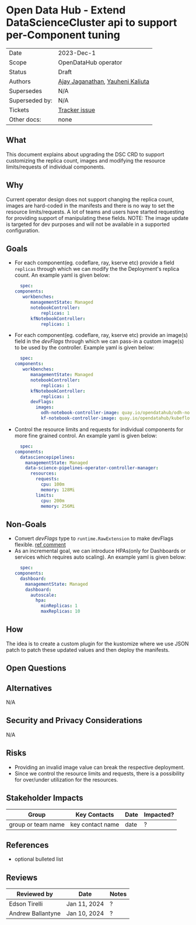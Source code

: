 # Open Data Hub - Extend DataScienceCluster api to support per-Component tuning

|                |            |
| -------------- | ---------- |
| Date           | 2023-Dec-1  |
| Scope          | OpenDataHub operator |
| Status         | Draft |
| Authors        | [Ajay Jaganathan](@AjayJagan), [Yauheni Kaliuta](@ykaliuta) |
| Supersedes     | N/A |
| Superseded by: | N/A |
| Tickets        | [Tracker issue](https://github.com/opendatahub-io/opendatahub-operator/issues/441)|
| Other docs:    | none |

## What

This document explains about upgrading the DSC CRD to support customizing the replica count, images and modifying the resource limits/requests of individual components.

## Why

Current operator design does not support changing the replica count, images are hard-coded in the manifests and there is no way to set the resource limits/requests. A lot of teams and users have started requesting for providing support of manipulating these fields.
NOTE: The image update is targeted for dev purposes and will not be available in a supported configuration. 

## Goals

* For each component(eg. codeflare, ray, kserve etc) provide a field `replicas` through which we can modify the the Deployment's replica count. An example yaml is given below:
  ```yaml
    spec:
  components:
     workbenches:
        managementState: Managed
        notebookController:
            replicas: 1
        kfNotebookController:
            replicas: 1
  ```
* For each component(eg. codeflare, ray, kserve etc) provide an image(s) field in the *devFlags* through which we can pass-in a custom image(s) to be used by the controller. Example yaml is given below:
  ```yaml
    spec:
  components:
     workbenches:
        managementState: Managed
        notebookController:
            replicas: 1
        kfNotebookController:
            replicas: 1
        devFlags:
          images:
            odh-notebook-controller-image: quay.io/opendatahub/odh-notebook-controller:latest
            kf-notebook-controller-image: quay.io/opendatahub/kubeflow-notebook-controller:latest
  ```
* Control the resource limits and requests for individual components for more fine grained control. An example yaml is given below:
  ```yaml
    spec:
  components:
    datasciencepipelines:
      managementState: Managed
      data-science-pipelines-operator-controller-manager:
        resources:
          requests:
            cpu: 100m
            memory: 128Mi
          limits:
            cpu: 200m
            memory: 256Mi
  ```  

## Non-Goals

* Convert *devFlags* type to `runtime.RawExtension` to make devFlags flexible. [ref comment](https://github.com/opendatahub-io/architecture-decision-records/pull/23#issuecomment-1847519245)
* As an incremental goal, we can introduce HPAs(only for Dashboards or services which requires auto scaling).
  An example yaml is given below:
  ```yaml
    spec:
  components:
    dashboard:
      managementState: Managed
      dashboard:
        autoscale:
          hpa:
            minReplicas: 1
            maxReplicas: 10
  ```   
  
## How

The idea is to create a custom plugin for the kustomize where we use JSON patch to patch these updated values and then deploy the manifests.

## Open Questions

## Alternatives

N/A

## Security and Privacy Considerations

N/A

## Risks

- Providing an invalid image value can break the respective deployment.
- Since we control the resource limits and requests, there is a possibility for over/under utilization for the resources.

## Stakeholder Impacts

| Group                         | Key Contacts     | Date       | Impacted? |
| ----------------------------- | ---------------- | ---------- | --------- |
| group or team name            | key contact name | date       | ? |


## References

* optional bulleted list

## Reviews

| Reviewed by                   | Date          | Notes |
| ----------------------------- | ---------     | ------|
| Edson Tirelli                 | Jan 11, 2024  | ?     |
| Andrew Ballantyne             | Jan 10, 2024  | ?     |
